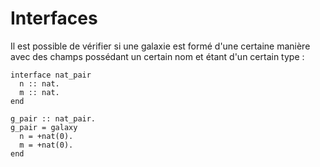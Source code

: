 # Interfaces

Il est possible de vérifier si une galaxie est formé d'une certaine
manière avec des champs possédant un certain nom et étant d'un certain type :

```
interface nat_pair
  n :: nat.
  m :: nat.
end

g_pair :: nat_pair.
g_pair = galaxy
  n = +nat(0).
  m = +nat(0).
end
```
